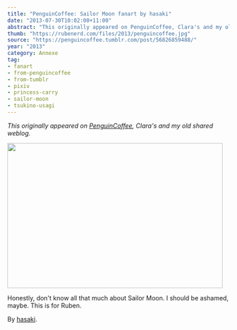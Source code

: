 ```yaml
---
title: "PenguinCoffee: Sailor Moon fanart by hasaki"
date: "2013-07-30T10:02:00+11:00"
abstract: "This originally appeared on PenguinCoffee, Clara's and my old shared weblog."
thumb: "https://rubenerd.com/files/2013/penguincoffee.jpg"
source: "https://penguincoffee.tumblr.com/post/56826859488/"
year: "2013"
category: Annexe
tag:
- fanart
- from-penguincoffee
- from-tumblr
- pixiv
- princess-carry
- sailor-moon
- tsukino-usagi
---
```

*This originally appeared on [PenguinCoffee](https://rubenerd.com/tag/from-penguincoffee/), Clara's and my old shared weblog.*

<img src="https://rubenerd.com/files/museum/penguincoffee-56826859488@1x.jpg" alt="" style="width:488px; height:329px;" srcset="https://rubenerd.com/files/museum/penguincoffee-56826859488@1x.jpg 1x, https://rubenerd.com/files/museum/penguincoffee-56826859488@2x.jpg 2x" />

Honestly, don't know all that much about Sailor Moon. I should be ashamed, maybe. This is for Ruben.

By <a href="http://www.pixiv.net/member_illust.php?mode=medium&amp;illust_id=30479815">hasaki</a>.

